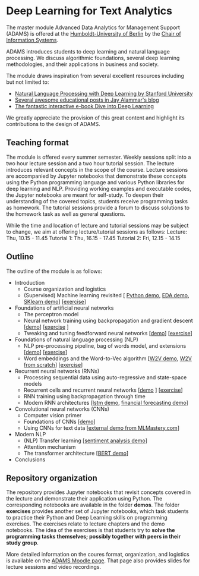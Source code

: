 # Deep Learning for Text Analytics

The master module Advanced Data Analytics for Management Support (ADAMS) is offered at the [Humboldt-University of Berlin](htpps://www.hu-berlin.de) 
by the [Chair of Information Systems](https://www.wiwi.hu-berlin.de/de/professuren/bwl/wi). 

ADAMS introduces students to deep learning and natural language processing. We discuss algorithmic foundations, several deep learning methodologies, and their applications in business and society. 

The module draws inspiration from several excellent resources including but not limited to:
- [Natural Language Processing with Deep Learning by Stanford University](https://web.stanford.edu/class/cs224n/)
- [Several awesome educational posts in Jay Alammar's blog](http://jalammar.github.io/)
- [The fantastic interactive e-book Dive into Deep Learning](http://d2l.ai/index.html) 

We greatly appreciate the provision of this great content and highlight its contributions to the design of ADAMS. 

## Teaching format
The module is offered every summer semester. Weekly sessions split into a two hour lecture session and a two hour tutorial session. The lecture introduces relevant concepts in the scope of the course. Lecture sessions are accompanied by Jupyter notebooks that demonstrate these concepts using the Python programming language and various Python libraries for deep learning and NLP. Providing working examples and executable codes, the Jupyter notebooks are meant for self-study. To deepen their understanding of the covered topics, students receive programming tasks as homework. The tutorial sessions provide a forum to discuss solutions to the homework task as well as general questions. 

While the time and location of lecture and tutorial sessions may be subject to change, we aim at offering lecture/tutorial sessions as follows:
Lecture: Thu, 10.15 - 11.45 
Tutorial 1: Thu, 16.15 - 17.45
Tutorial 2: Fri, 12.15 - 14.15

## Outline
The outline of the module is as follows:<br>
- Introduction
  - Course organization and logistics
  - (Supervised) Machine learning revisited \[ [Python demo](https://github.com/Humboldt-WI/adams/blob/master/demos/revisit_bads_stuff/Python-Primer.ipynb), [EDA demo](https://github.com/Humboldt-WI/adams/blob/master/demos/revisit_bads_stuff/Pandas-and-EDA.ipynb), [SKlearn demo](https://github.com/Humboldt-WI/adams/blob/master/demos/revisit_bads_stuff/Python_Machine_Learning.ipynb)\] \[[exercise](https://github.com/Humboldt-WI/adams/blob/master/exercises/tut1_recap_bads_student.ipynb)\]
- Foundations of artificial neural networks 
  - The perceptron model
  - Neural network training using backpropagation and gradient descent \[[demo](https://github.com/Humboldt-WI/adams/blob/master/demos/fnn/nn_foundations.ipynb)\] \[[exercise](https://github.com/Humboldt-WI/adams/blob/master/exercises/tut2_graddesc_student.ipynb) \]
  - Tweaking and tuning feedforward neural networks \[[demo](https://github.com/Humboldt-WI/adams/blob/master/demos/fnn/nn_in_keras.ipynb)\] \[[exercise](https://github.com/Humboldt-WI/adams/blob/master/exercises/tut3_intro_keras_student.ipynb)\]
- Foundations of natural language processing (NLP)
  - NLP pre-processing pipeline, bag of words model, and extensions \[[demo](https://github.com/Humboldt-WI/adams/blob/master/demos/nlp/nlp_foundations.ipynb)\] \[[exercise](https://github.com/Humboldt-WI/adams/blob/master/exercises/tut4_NLP_pipeline_student.ipynb)\]
  - Word embeddings and the Word-to-Vec algorithm \[[W2V demo](https://github.com/Humboldt-WI/adams/blob/master/demos/nlp/word-2-vec.ipynb), [W2V from scratch](https://github.com/Humboldt-WI/adams/blob/master/demos/nlp/w2v_from_scratch.ipynb)\] \[[exercise](https://github.com/Humboldt-WI/adams/blob/master/exercises/tut5_embeddings_student.ipynb)\]
- Recurrent neural networks (RNNs)
  - Processing sequential data using auto-regressive and state-space models 
  - Recurrent cells and recurrent neural networks \[[demo](https://github.com/Humboldt-WI/adams/blob/master/demos/rnn/rnn_foundations.ipynb) \] \[[exercise](https://github.com/Humboldt-WI/adams/blob/master/exercises/tut6_LSTM_student.ipynb)\]
  - RNN training using backpropagation through time
  - Modern RNN architectures \[[lstm demo](https://github.com/Humboldt-WI/adams/blob/master/demos/rnn/lstm_foundations.ipynb), [financial forecasting demo](https://github.com/Humboldt-WI/adams/blob/master/demos/rnn/lstm_fin_forecasting.ipynb)\]
- Convolutional neural networks (CNNs)
  - Computer vision primer
  - Foundations of CNNs \[[demo](https://github.com/Humboldt-WI/adams/blob/master/demos/cnn/cnn_foundations.ipynb)\]
  - Using CNNs for text data \[[external demo from MLMastery.com](https://machinelearningmastery.com/best-practices-document-classification-deep-learning/)\]
- Modern NLP
  - (NLP) Transfer learning \[[sentiment analysis demo](https://github.com/Humboldt-WI/adams/blob/master/demos/nlp/sentiment_analysis.ipynb)\]
  - Attention mechanism
  - The transformer architecture \[[BERT demo](https://github.com/Humboldt-WI/adams/blob/master/demos/nlp/sentiment_analysis_bert.ipynb)\]
- Conclusions 


## Repository organization
The repository provides Jupyter notebooks that revisit concepts covered in the lecture and demonstrate their application using Python. The corresponding notebooks are available in the folder **demos**. The folder **exercises** provides another set of Jupyter notebooks, which task students to practice their Python and Deep Learning skills on programming exercises. The exercises relate to lecture chapters and the demo notebooks. The idea of the exercises is that students try to **solve the programming tasks themselves; possibly together with peers in their study group**. 

More detailed information on the coures format, organization, and logistics is available on the [ADAMS Moodle page](https://moodle.hu-berlin.de/course/view.php?id=103703). That page also provides slides for lecture sessions and video recordings. 
